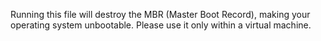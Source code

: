 Running this file will destroy the MBR (Master Boot Record), making your operating system unbootable. Please use it only within a virtual machine.
